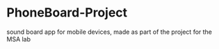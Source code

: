 # PhoneBoard-Project
sound board app for mobile devices, made as part of the project for the MSA lab
